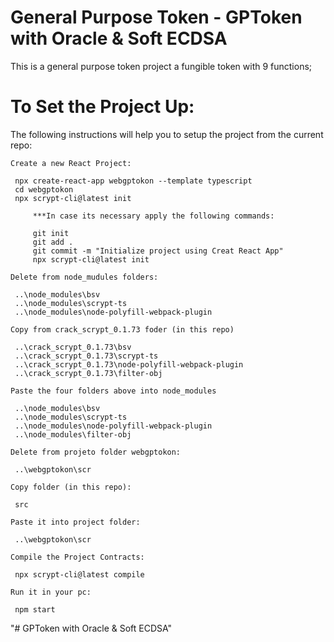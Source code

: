 # General Purpose Token - GPToken with Oracle & Soft ECDSA

This is a general purpose token project a fungible token with 9 functions;

# To Set the Project Up:

The following instructions will help you to setup the project from the current repo:

   ```
   Create a new React Project:

	npx create-react-app webgptokon --template typescript
	cd webgptokon
	npx scrypt-cli@latest init

		***In case its necessary apply the following commands:

		git init
		git add .
		git commit -m "Initialize project using Creat React App"
		npx scrypt-cli@latest init

   Delete from node_mudules folders:

	..\node_modules\bsv
	..\node_modules\scrypt-ts
	..\node_modules\node-polyfill-webpack-plugin   

   Copy from crack_scrypt_0.1.73 foder (in this repo)

	..\crack_scrypt_0.1.73\bsv
	..\crack_scrypt_0.1.73\scrypt-ts
	..\crack_scrypt_0.1.73\node-polyfill-webpack-plugin
	..\crack_scrypt_0.1.73\filter-obj   
   
   Paste the four folders above into node_modules

	..\node_modules\bsv
	..\node_modules\scrypt-ts
	..\node_modules\node-polyfill-webpack-plugin
	..\node_modules\filter-obj

   Delete from projeto folder webgptokon:

	..\webgptokon\scr

   Copy folder (in this repo):

	src

   Paste it into project folder:

	..\webgptokon\scr   

   Compile the Project Contracts:

	npx scrypt-cli@latest compile

   Run it in your pc:

	npm start   

   ```

"# GPToken with Oracle & Soft ECDSA" 
